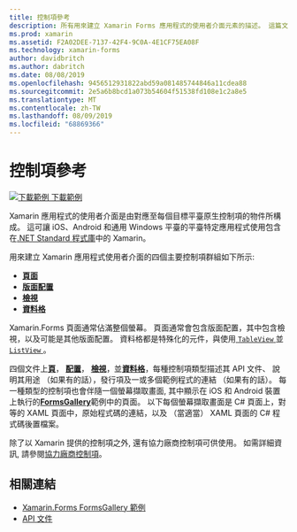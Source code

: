 ```yaml
---
title: 控制項參考
description: 所有用來建立 Xamarin Forms 應用程式的使用者介面元素的描述。 這篇文章會列出組成 Xamarin.Forms 應用程式的使用者介面的控制項群組。
ms.prod: xamarin
ms.assetid: F2A02DEE-7137-42F4-9C0A-4E1CF75EA08F
ms.technology: xamarin-forms
author: davidbritch
ms.author: dabritch
ms.date: 08/08/2019
ms.openlocfilehash: 9456512931822abd59a081485744846a11cdea88
ms.sourcegitcommit: 2e5a6b8bcd1a073b54604f51538fd108e1c2a8e5
ms.translationtype: MT
ms.contentlocale: zh-TW
ms.lasthandoff: 08/09/2019
ms.locfileid: "68869366"
---
```

# <a name="controls-reference"></a>控制項參考

[![下載範例](~/media/shared/download.png) 下載範例](https://docs.microsoft.com/en-us/samples/xamarin/xamarin-forms-samples/formsgallery/)

Xamarin 應用程式的使用者介面是由對應至每個目標平臺原生控制項的物件所構成。 這可讓 iOS、Android 和通用 Windows 平臺的平臺特定應用程式使用包含在[.NET Standard 程式庫](~/cross-platform/app-fundamentals/net-standard.md)中的 Xamarin。

用來建立 Xamarin 應用程式使用者介面的四個主要控制項群組如下所示:

- [**頁面**](pages.md)
- [**版面配置**](layouts.md)
- [**檢視**](views.md)
- [**資料格**](cells.md)

Xamarin.Forms 頁面通常佔滿整個螢幕。 頁面通常會包含版面配置，其中包含檢視，以及可能是其他版面配置。 資料格都是特殊化的元件，與使用[ `TableView` ](views.md#tableView)並[ `ListView` ](views.md#listView)。

四個文件上[**頁**](pages.md)， [**配置**](layouts.md)， [**檢視**](views.md)，並[**資料格**](cells.md)，每種控制項類型描述其 API 文件、 說明其用途 （如果有的話），發行項及一或多個範例程式的連結 （如果有的話）。 每一種類型的控制項也會伴隨一個螢幕擷取畫面, 其中顯示在 iOS 和 Android 裝置上執行的[**FormsGallery**](https://docs.microsoft.com/samples/xamarin/xamarin-forms-samples/formsgallery)範例中的頁面。 以下每個螢幕擷取畫面是 C# 頁面上，對等的 XAML 頁面中，原始程式碼的連結，以及 （當適當） XAML 頁面的 C# 程式碼後置檔案。

除了以 Xamarin 提供的控制項之外, 還有協力廠商控制項可供使用。 如需詳細資訊, 請參閱[協力廠商控制項](thirdparty.md)。

## <a name="related-links"></a>相關連結

- [Xamarin.Forms FormsGallery 範例](https://docs.microsoft.com/samples/xamarin/xamarin-forms-samples/formsgallery)
- [API 文件](https://docs.microsoft.com/dotnet/api/xamarin.forms?view=xamarin-forms)
